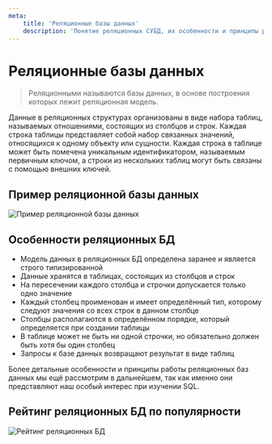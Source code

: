 ```yaml
---
meta:
    title: 'Реляционные базы данных'
    description: 'Понятие реляционных СУБД, их особенности и принципы работы. Рейтинг реляционные БД по популярности.'
---
```


<Meta
    title="Реляционные базы данных"
    description="Понятие реляционных СУБД, их особенности и принципы работы. Рейтинг реляционные БД по популярности."
/>

# Реляционные базы данных

> Реляционными называются базы данных, в основе построения которых лежит реляционная модель.

Данные в реляционных структурах организованы в виде набора таблиц, называемых отношениями, состоящих из столбцов и строк.
Каждая строка таблицы представляет собой набор связанных значений, относящихся к одному объекту или сущности.
Каждая строка в таблице может быть помечена уникальным идентификатором, называемым первичным ключом, а строки из нескольких таблиц могут быть связаны с помощью внешних ключей.

## Пример реляционной базы данных

![Пример реляционной базы данных](https://sql-academy.org/static/guidePage/relation-databases/ru_relation_dbms.png "Пример реляционной базы данных")

## Особенности реляционных БД

- Модель данных в реляционных БД определена заранее и является строго типизированной
- Данные хранятся в таблицах, состоящих из столбцов и строк
- На пересечении каждого столбца и строчки допускается только одно значение
- Каждый столбец проименован и имеет определённый тип, которому следуют значения со всех строк в данном столбце
- Столбцы располагаются в определённом порядке, который определяется при создании таблицы
- В таблице может не быть ни одной строчки, но обязательно должен быть хотя бы один столбец
- Запросы к базе данных возвращают результат в виде таблиц

Более детальные особенности и принципы работы реляционных баз данных мы ещё рассмотрим в дальнейшем, так как именно они представляют
наш особый интерес при изучении SQL.

## Рейтинг реляционных БД по популярности

![Рейтинг реляционных БД](https://sql-academy.org/static/guidePage/relation-databases/relation_dbms_rating.png "Рейтинг реляционных БД")
